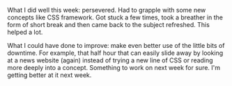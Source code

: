 What I did well this week: persevered. Had to grapple with some new concepts like CSS framework. Got stuck a few times, took a breather in the form of short break and then came back to the subject refreshed. This helped a lot.

What I could have done to improve: make even better use of the little bits of downtime. For example, that half hour that can easily slide away by looking at a news website (again) instead of trying a new line of CSS or reading more deeply into a concept. Something to work on next week for sure. I'm getting better at it next week. 
